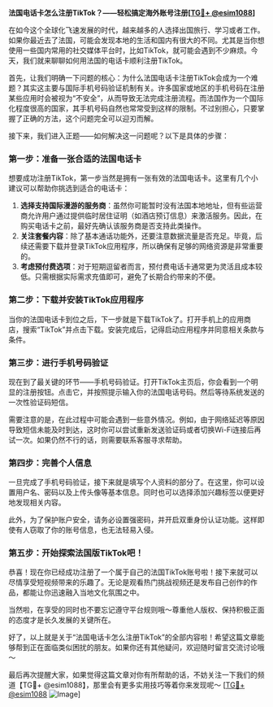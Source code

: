 **法国电话卡怎么注册TikTok？——轻松搞定海外账号注册[[TG💪+ @esim1088](https://t.me/s/esim1088)]**

在如今这个全球化飞速发展的时代，越来越多的人选择出国旅行、学习或者工作。如果你最近去了法国，可能会发现本地的生活和国内有很大的不同。尤其是当你想使用一些国内常用的社交媒体平台时，比如TikTok，就可能会遇到不少麻烦。今天，我们就来聊聊如何用法国的电话卡顺利注册TikTok。

首先，让我们明确一下问题的核心：为什么法国电话卡注册TikTok会成为一个难题？其实这主要与国际手机号码验证机制有关。许多国家或地区的手机号码在注册某些应用时会被视为“不安全”，从而导致无法完成注册流程。而法国作为一个国际化程度很高的国家，其手机号码自然也常常受到这样的限制。不过别担心，只要掌握了正确的方法，这个问题完全可以迎刃而解。

接下来，我们进入正题——如何解决这一问题呢？以下是具体的步骤：

### 第一步：准备一张合适的法国电话卡

想要成功注册TikTok，第一步当然是拥有一张有效的法国电话卡。这里有几个小建议可以帮助你挑选到适合的电话卡：

1. **选择支持国际漫游的服务商**：虽然你可能暂时没有法国本地地址，但有些运营商允许用户通过提供临时居住证明（如酒店预订信息）来激活服务。因此，在购买电话卡之前，最好先确认该服务商是否支持此类操作。
2. **关注套餐内容**：除了基本通话功能外，还要注意数据流量是否充足。毕竟，后续还需要下载并登录TikTok应用程序，所以确保有足够的网络资源是非常重要的。
3. **考虑预付费选项**：对于短期逗留者而言，预付费电话卡通常更为灵活且成本较低。只需根据实际需求充值即可，避免了长期合约带来的不便。

### 第二步：下载并安装TikTok应用程序

当你的法国电话卡到位之后，下一步就是下载TikTok了。打开手机上的应用商店，搜索“TikTok”并点击下载。安装完成后，记得启动应用程序并同意相关条款与条件。

### 第三步：进行手机号码验证

现在到了最关键的环节——手机号码验证。打开TikTok主页后，你会看到一个明显的注册按钮。点击它，并按照提示输入你的法国电话号码。然后等待系统发送的一次性验证码短信。

需要注意的是，在此过程中可能会遇到一些意外情况。例如，由于网络延迟等原因导致短信未能及时到达，这时你可以尝试重新发送验证码或者切换Wi-Fi连接后再试一次。如果仍然不行的话，则需要联系客服寻求帮助。

### 第四步：完善个人信息

一旦完成了手机号码验证，接下来就是填写个人资料的部分了。在这里，你可以设置用户名、密码以及上传头像等基本信息。同时也可以选择添加兴趣标签以便更好地发现相关内容。

此外，为了保护账户安全，请务必设置强密码，并开启双重身份认证功能。这样即使有人窃取了你的账号信息，也无法轻易入侵。

### 第五步：开始探索法国版TikTok吧！

恭喜！现在你已经成功注册了一个属于自己的法国TikTok账号啦！接下来就可以尽情享受短视频带来的乐趣了。无论是观看热门挑战视频还是发布自己创作的作品，都能让你迅速融入当地文化氛围之中。

当然啦，在享受的同时也不要忘记遵守平台规则哦～尊重他人版权、保持积极正面的态度才是长久发展的关键所在。

好了，以上就是关于“法国电话卡怎么注册TikTok”的全部内容啦！希望这篇文章能够帮到正在面临类似困扰的朋友。如果你还有其他疑问，欢迎随时留言交流讨论哦～

最后再次提醒大家，如果觉得这篇文章对你有所帮助的话，不妨关注一下我们的频道【TG💪+ @esim1088】，那里会有更多实用技巧等着你来发现呢～ [[TG💪+ @esim1088](https://t.me/s/esim1088) ![Image](https://i.postimg.cc/4NQfJmqS/Snipaste-2025-05-13-00-14-12.png)]
